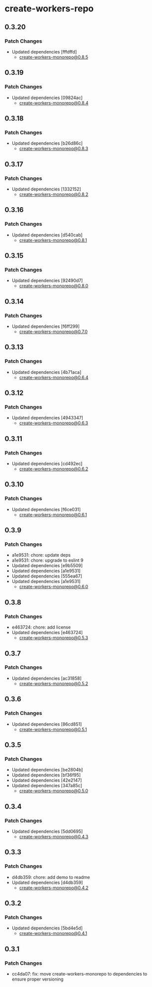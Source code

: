 # create-workers-repo

## 0.3.20

### Patch Changes

- Updated dependencies [fffdffd]
  - create-workers-monorepo@0.8.5

## 0.3.19

### Patch Changes

- Updated dependencies [09824ac]
  - create-workers-monorepo@0.8.4

## 0.3.18

### Patch Changes

- Updated dependencies [b26d86c]
  - create-workers-monorepo@0.8.3

## 0.3.17

### Patch Changes

- Updated dependencies [1332152]
  - create-workers-monorepo@0.8.2

## 0.3.16

### Patch Changes

- Updated dependencies [d540cab]
  - create-workers-monorepo@0.8.1

## 0.3.15

### Patch Changes

- Updated dependencies [92490d7]
  - create-workers-monorepo@0.8.0

## 0.3.14

### Patch Changes

- Updated dependencies [f6ff299]
  - create-workers-monorepo@0.7.0

## 0.3.13

### Patch Changes

- Updated dependencies [4b71aca]
  - create-workers-monorepo@0.6.4

## 0.3.12

### Patch Changes

- Updated dependencies [4943347]
  - create-workers-monorepo@0.6.3

## 0.3.11

### Patch Changes

- Updated dependencies [cd492ec]
  - create-workers-monorepo@0.6.2

## 0.3.10

### Patch Changes

- Updated dependencies [f6ce031]
  - create-workers-monorepo@0.6.1

## 0.3.9

### Patch Changes

- a1e9531: chore: update deps
- a1e9531: chore: upgrade to eslint 9
- Updated dependencies [e9b5509]
- Updated dependencies [a1e9531]
- Updated dependencies [555ea67]
- Updated dependencies [a1e9531]
  - create-workers-monorepo@0.6.0

## 0.3.8

### Patch Changes

- e463724: chore: add license
- Updated dependencies [e463724]
  - create-workers-monorepo@0.5.3

## 0.3.7

### Patch Changes

- Updated dependencies [ac31858]
  - create-workers-monorepo@0.5.2

## 0.3.6

### Patch Changes

- Updated dependencies [86cd851]
  - create-workers-monorepo@0.5.1

## 0.3.5

### Patch Changes

- Updated dependencies [be2804b]
- Updated dependencies [bf36f95]
- Updated dependencies [42e2147]
- Updated dependencies [347a85c]
  - create-workers-monorepo@0.5.0

## 0.3.4

### Patch Changes

- Updated dependencies [5dd0695]
  - create-workers-monorepo@0.4.3

## 0.3.3

### Patch Changes

- d4db359: chore: add demo to readme
- Updated dependencies [d4db359]
  - create-workers-monorepo@0.4.2

## 0.3.2

### Patch Changes

- Updated dependencies [5bd4e5d]
  - create-workers-monorepo@0.4.1

## 0.3.1

### Patch Changes

- cc4da07: fix: move create-workers-monorepo to dependencies to ensure proper versioning

